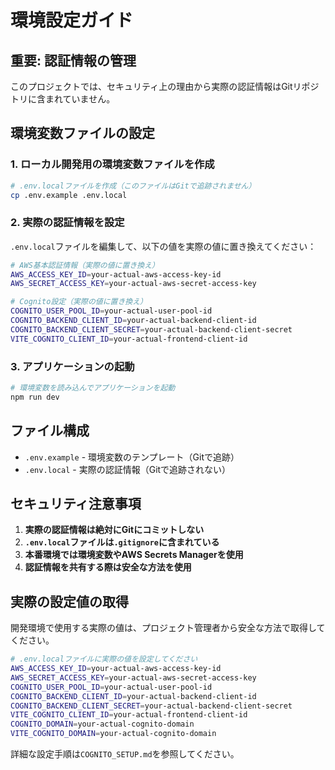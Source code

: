 # 環境設定ガイド

## 重要: 認証情報の管理

このプロジェクトでは、セキュリティ上の理由から実際の認証情報はGitリポジトリに含まれていません。

## 環境変数ファイルの設定

### 1. ローカル開発用の環境変数ファイルを作成

```bash
# .env.localファイルを作成（このファイルはGitで追跡されません）
cp .env.example .env.local
```

### 2. 実際の認証情報を設定

`.env.local`ファイルを編集して、以下の値を実際の値に置き換えてください：

```bash
# AWS基本認証情報（実際の値に置き換え）
AWS_ACCESS_KEY_ID=your-actual-aws-access-key-id
AWS_SECRET_ACCESS_KEY=your-actual-aws-secret-access-key

# Cognito設定（実際の値に置き換え）
COGNITO_USER_POOL_ID=your-actual-user-pool-id
COGNITO_BACKEND_CLIENT_ID=your-actual-backend-client-id
COGNITO_BACKEND_CLIENT_SECRET=your-actual-backend-client-secret
VITE_COGNITO_CLIENT_ID=your-actual-frontend-client-id
```

### 3. アプリケーションの起動

```bash
# 環境変数を読み込んでアプリケーションを起動
npm run dev
```

## ファイル構成

- `.env.example` - 環境変数のテンプレート（Gitで追跡）
- `.env.local` - 実際の認証情報（Gitで追跡されない）

## セキュリティ注意事項

1. **実際の認証情報は絶対にGitにコミットしない**
2. **`.env.local`ファイルは`.gitignore`に含まれている**
3. **本番環境では環境変数やAWS Secrets Managerを使用**
4. **認証情報を共有する際は安全な方法を使用**

## 実際の設定値の取得

開発環境で使用する実際の値は、プロジェクト管理者から安全な方法で取得してください。

```bash
# .env.localファイルに実際の値を設定してください
AWS_ACCESS_KEY_ID=your-actual-aws-access-key-id
AWS_SECRET_ACCESS_KEY=your-actual-aws-secret-access-key
COGNITO_USER_POOL_ID=your-actual-user-pool-id
COGNITO_BACKEND_CLIENT_ID=your-actual-backend-client-id
COGNITO_BACKEND_CLIENT_SECRET=your-actual-backend-client-secret
VITE_COGNITO_CLIENT_ID=your-actual-frontend-client-id
COGNITO_DOMAIN=your-actual-cognito-domain
VITE_COGNITO_DOMAIN=your-actual-cognito-domain
```

詳細な設定手順は`COGNITO_SETUP.md`を参照してください。
